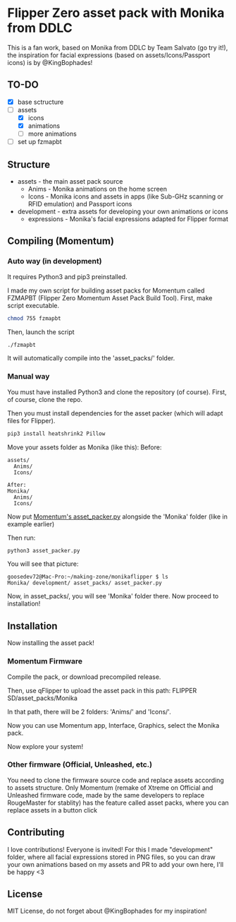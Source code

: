 # Flipper Zero asset pack with Monika from DDLC

This is a fan work, based on Monika from DDLC by Team Salvato (go try it!), the inspiration for facial expressions (based on assets/Icons/Passport icons) is by @KingBophades!

## TO-DO
- [x] base sctructure
- [ ] assets
  - [x] icons
  - [x] animations
  - [ ] more animations
- [ ] set up fzmapbt
## Structure

- assets - the main asset pack source
  - Anims - Monika animations on the home screen
  - Icons - Monika icons and assets in apps (like Sub-GHz scanning or RFID emulation) and Passport icons
- development - extra assets for developing your own animations or icons
  - expressions - Monika's facial expressions adapted for Flipper format
  
## Compiling (Momentum)
### Auto way (in development)
It requires Python3 and pip3 preinstalled.

I made my own script for building asset packs for Momentum called FZMAPBT (Flipper Zero Momentum Asset Pack Build Tool).
First, make script executable.
```bash
chmod 755 fzmapbt
```

Then, launch the script
```bash
./fzmapbt
```

It will automatically compile into the 'asset_packs/' folder.

### Manual way

You must have installed Python3 and clone the repository (of course).
First, of course, clone the repo.

Then you must install dependencies for the asset packer (which will adapt files for Flipper).
```bash
pip3 install heatshrink2 Pillow
```

Move your assets folder as Monika (like this):
Before:
```
assets/
  Anims/
  Icons/
```
```
After:
Monika/
  Anims/
  Icons/
```

Now put [Momentum's asset_packer.py](https://github.com/Next-Flip/Momentum-Firmware/blob/dev/scripts/asset_packer.py) alongside the 'Monika' folder (like in example earlier)

Then run:
```bash
python3 asset_packer.py
```

You will see that picture:
```
goosedev72@Mac-Pro:~/making-zone/monikaflipper $ ls
Monika/ development/ asset_packs/ asset_packer.py
```

Now, in asset_packs/, you will see 'Monika' folder there. Now proceed to installation!
## Installation
Now installing the asset pack!
### Momentum Firmware

Compile the pack, or download precompiled release.

Then, use qFlipper to upload the asset pack in this path:
FLIPPER SD/asset_packs/Monika

In that path, there will be 2 folders: 'Anims/' and 'Icons/'.

Now you can use Momentum app, Interface, Graphics, select the Monika pack.

Now explore your system!

### Other firmware (Official, Unleashed, etc.)

You need to clone the firmware source code and replace assets according to assets structure.
Only Momentum (remake of Xtreme on Official and Unleashed firmware code, made by the same developers to replace RougeMaster for stablity) has the feature called asset packs, where you can replace assets in a button click

## Contributing

I love contributions! Everyone is invited!
For this I made "development" folder, where all facial expressions stored in PNG files, so you can draw your own animations based on my assets and PR to add your own here, I'll be happy <3

## License
MIT License, do not forget about @KingBophades for my inspiration!
